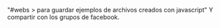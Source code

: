  "#webs > para guardar ejemplos de archivos creados con javascript" 
 Y compartir con los grupos de facebook.
